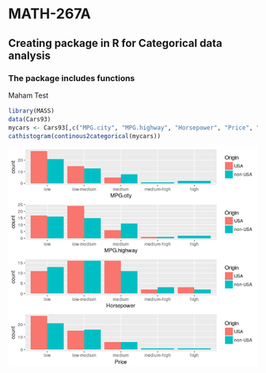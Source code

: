 # MATH-267A
## Creating package in R for Categorical data analysis 
### The package includes functions  
Maham Test



```R
library(MASS)
data(Cars93)
mycars <- Cars93[,c("MPG.city", "MPG.highway", "Horsepower", "Price", "Origin")]
cathistogram(continous2categorical(mycars))
```

![Sample plot using cathistogram](https://raw.githubusercontent.com/saqib-ali/MATH-267A/master/sampleplots/Rplot2.png)

